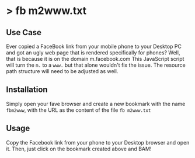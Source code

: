 
# > fb m2www.txt

## Use Case
Ever copied a FaceBook link from your mobile phone to your Desktop PC and got an ugly web page that is rendered specifically for phones?
Well, that is because it is on the domain m.facebook.com
This JavaScript script will turn the `m.` to a `www.` but that alone wouldn't fix the issue. The resource path structure will need to be adjusted as well.

## Installation
Simply open your fave browser and create a new bookmark with the name `fbm2www`, with the URL as the content of the file `fb m2www.txt`

## Usage
Copy the Facebook link from your phone to your Desktop browser and open it.
Then, just click on the bookmark created above and BAM!
